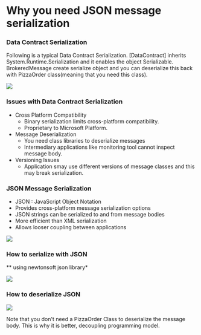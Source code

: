 # Why you need JSON message serialization

### Data Contract Serialization

Following is a typical Data Contract Serialization. [DataContract] inherits System.Runtime.Serialization and it enables the object Serializable. BrokeredMessage create serialize object and you can deserialize this back with PizzaOrder class(meaning that you need this class). 

![](http://i.imgur.com/1nnNgGM.png)

### Issues with Data Contract Serialization

- Cross Platform Compatibility
	- Binary serialization limits cross-platform compatibility.
	- Proprietary to Microsoft Platform. 
- Message Deserialization
	- You need class libraries to deserialize messages
	- Intermediary applications like monitoring tool cannot inspect message body. 
- Versioning Issues
	- Application smay use different versions of message classes and this may break serialization. 

### JSON Message Serialization

- JSON : JavaScript Object Notation
- Provides cross-platform message serialization options
- JSON strings can be serialized to and from message bodies
- More efficient than XML serialization
- Allows looser coupling between applications

![](http://i.imgur.com/Yifuph4.png)

### How to serialize with JSON

** using newtonsoft json library*

![](http://i.imgur.com/H2lFSTx.png)

### How to deserialize JSON

![](http://i.imgur.com/yibscr4.png)

Note that you don't need a PizzaOrder Class to deserialize the message body. This is why it is better, decoupling programming model. 
